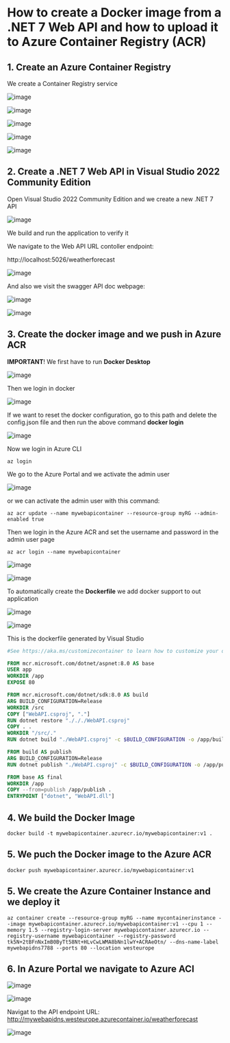 # How to create a Docker image from a .NET 7 Web API and how to upload it to Azure Container Registry (ACR)

## 1. Create an Azure Container Registry

We create a Container Registry service

![image](https://github.com/luiscoco/Azure_ACR_Upload_.NET_8_Web_API/assets/32194879/16399ba3-d529-4862-99ef-71713d08d594)

![image](https://github.com/luiscoco/Azure_ACR_Upload_.NET_8_Web_API/assets/32194879/3691d9c5-850c-4305-9de5-38fda83a8372)

![image](https://github.com/luiscoco/Azure_ACR_Upload_.NET_8_Web_API/assets/32194879/be13a2f2-7f66-43db-b30a-d2c6c9d14a4e)

![image](https://github.com/luiscoco/Azure_ACR_Upload_.NET_8_Web_API/assets/32194879/9fbbc617-f846-4c2d-b26d-5a813ed85e9a)

![image](https://github.com/luiscoco/Azure_ACR_Upload_.NET_8_Web_API/assets/32194879/30b1e0a2-ccea-4ef6-98ec-c93e3a69d0e3)

## 2. Create a .NET 7 Web API in Visual Studio 2022 Community Edition

Open Visual Studio 2022 Community Edition and we create a new .NET 7 API 

![image](https://github.com/luiscoco/Azure_ACR_Upload_.NET_8_Web_API/assets/32194879/c0aed5a6-25b0-4c4f-9b8b-d7cf1f53761a)

We build and run the application to verify it

We navigate to the Web API URL contoller endpoint:

http://localhost:5026/weatherforecast

![image](https://github.com/luiscoco/Azure_ACR_Upload_.NET_8_Web_API/assets/32194879/da91ee93-78ca-4858-8a9a-9039e93d25d7)

And also we visit the swagger API doc webpage:

![image](https://github.com/luiscoco/Azure_ACR_Upload_.NET_8_Web_API/assets/32194879/3b0587a0-02bd-44ca-926c-81a1077cdbee)

![image](https://github.com/luiscoco/Azure_ACR_Upload_.NET_8_Web_API/assets/32194879/7f2cd3b9-edaf-4435-9345-3895b4d9d9a2)

## 3. Create the docker image and we push in Azure ACR

**IMPORTANT**! We first have to run **Docker Desktop**

![image](https://github.com/luiscoco/Azure_ACR_Upload_.NET_8_Web_API/assets/32194879/8dfb1f93-83e3-4595-b95c-92cbe9ddaa9b)

Then we login in docker 

![image](https://github.com/luiscoco/Azure_ACR_Upload_.NET_8_Web_API/assets/32194879/ee3d392f-5dbb-4382-a9b7-f462f15928c5)

If we want to reset the docker configuration, go to this path and delete the config.json file and then run the above command **docker login**

![image](https://github.com/luiscoco/Azure_ACR_Upload_.NET_8_Web_API/assets/32194879/d263f28f-6cb5-49e7-aff7-8a94919b1a03)

Now we login in Azure CLI

```
az login
```

We go to the Azure Portal and we activate the admin user

![image](https://github.com/luiscoco/Azure_ACR_Upload_.NET_8_Web_API/assets/32194879/40c6defd-2b5a-4c43-a036-8130657c92f7)

or we can activate the admin user with this command:

```
az acr update --name mywebapicontainer --resource-group myRG --admin-enabled true
```

Then we login in the Azure ACR and set the username and password in the admin user page

```
az acr login --name mywebapicontainer
```

![image](https://github.com/luiscoco/Azure_ACR_Upload_.NET_8_Web_API/assets/32194879/9ce65286-9e73-4e21-879a-68ad6f607bb2)

![image](https://github.com/luiscoco/Azure_ACR_Upload_.NET_8_Web_API/assets/32194879/6e4b5967-bbd2-4c31-903f-917b1b70025a)

To automatically create the **Dockerfile** we add docker support to out application

![image](https://github.com/luiscoco/Azure_ACR_Upload_.NET_8_Web_API/assets/32194879/5a478b78-860c-4ff8-ac5c-4c3502bb8b3c)

![image](https://github.com/luiscoco/Azure_ACR_Upload_.NET_8_Web_API/assets/32194879/d21664ac-1bba-45fd-a4fd-1bca266f58d1)

This is the dockerfile generated by Visual Studio

```dockerfile
#See https://aka.ms/customizecontainer to learn how to customize your debug container and how Visual Studio uses this Dockerfile to build your images for faster debugging.

FROM mcr.microsoft.com/dotnet/aspnet:8.0 AS base
USER app
WORKDIR /app
EXPOSE 80

FROM mcr.microsoft.com/dotnet/sdk:8.0 AS build
ARG BUILD_CONFIGURATION=Release
WORKDIR /src
COPY ["WebAPI.csproj", "."]
RUN dotnet restore "./././WebAPI.csproj"
COPY . .
WORKDIR "/src/."
RUN dotnet build "./WebAPI.csproj" -c $BUILD_CONFIGURATION -o /app/build

FROM build AS publish
ARG BUILD_CONFIGURATION=Release
RUN dotnet publish "./WebAPI.csproj" -c $BUILD_CONFIGURATION -o /app/publish /p:UseAppHost=false

FROM base AS final
WORKDIR /app
COPY --from=publish /app/publish .
ENTRYPOINT ["dotnet", "WebAPI.dll"]
```

## 4. We build the Docker Image

```
docker build -t mywebapicontainer.azurecr.io/mywebapicontainer:v1 .
```

## 5. We puch the Docker image to the Azure ACR

```
docker push mywebapicontainer.azurecr.io/mywebapicontainer:v1
```

## 5. We create the Azure Container Instance and we deploy it

```
az container create --resource-group myRG --name mycontainerinstance --image mywebapicontainer.azurecr.io/mywebapicontainer:v1 --cpu 1 --memory 1.5 --registry-login-server mywebapicontainer.azurecr.io --registry-username mywebapicontainer --registry-password tk5N+2tBFnNxImB0ByTt58Nt+HLvCwLWMA8bNn1lwY+ACRAeOtn/ --dns-name-label mywebapidns7788 --ports 80 --location westeurope
```

## 6. In Azure Portal we navigate to Azure ACI

![image](https://github.com/luiscoco/Azure_ACR_Upload_.NET_8_Web_API/assets/32194879/30df0435-831f-49ba-9901-ad6e6f04824f)

![image](https://github.com/luiscoco/Azure_ACR_Upload_.NET_8_Web_API/assets/32194879/e94d42ca-e41e-44f8-a115-b5ddbae7ba54)

Navigat to the API endpoint URL: http://mywebapidns.westeurope.azurecontainer.io/weatherforecast

![image](https://github.com/luiscoco/Azure_ACR_Upload_.NET_8_Web_API/assets/32194879/c15ee849-15f8-47d3-ae5a-e723b7afa770)
